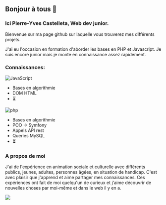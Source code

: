 ## Bonjour à tous 🙂

### Ici Pierre-Yves Castelleta, Web dev junior.

Bienvenue sur ma page github sur laquelle vous trouverez mes différents projets.

J'ai eu l'occasion en formation d'aborder les bases en PHP et Javascript. Je suis encore junior mais je monte en connaissance assez rapidement.

### Connaissances:

![JavaScript](https://img.shields.io/badge/-JavaScript-black?style=flat-square&logo=javascript) 

* Bases en algorithmie
* DOM HTML
* ⏳

![php](https://img.shields.io/badge/-php-black?style=flat-square&logo=php)

* Bases en algorithmie
* POO -> Symfony
* Appels API rest
* Queries MySQL
* ⏳

### A propos de moi

J'ai de l'expérience en animation sociale et culturelle avec différents publics, jeunes, adultes, personnes âgées, en situation de handicap. C'est avec plaisir que j'apprend et aime partager mes connaissances. Ces expériences ont fait de moi quelqu'un de curieux et j'aime découvrir de nouvelles choses par moi-même et dans le web il y en a.

![](https://media.giphy.com/media/10HkXhe28AA39C/giphy.gif)
